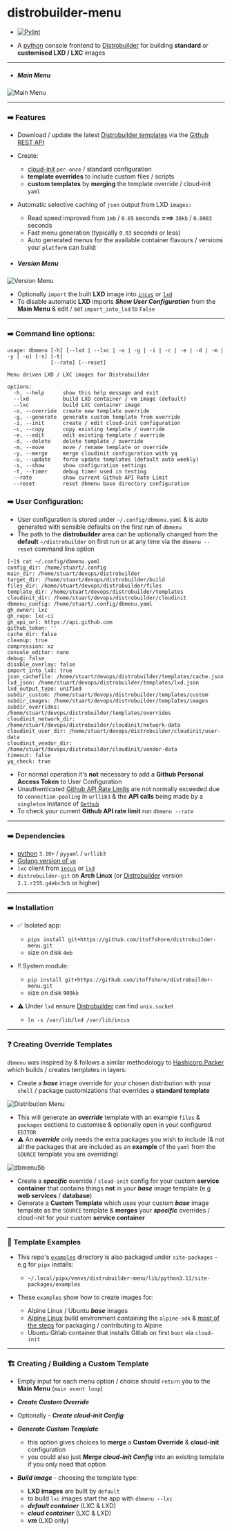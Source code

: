 
# distrobuilder-menu 

* [![Pylint](https://github.com/itoffshore/distrobuilder-menu/actions/workflows/pylint.yaml/badge.svg)](https://github.com/itoffshore/distrobuilder-menu/actions/workflows/pylint.yaml)

* A [python](https://www.python.org/) console frontend to [Distrobuilder](https://linuxcontainers.org/distrobuilder/docs/latest/) for building **standard** or **customised LXD / LXC** images
  
---

* ##### **Main Menu**

![Main Menu](https://github.com/itoffshore/distrobuilder-menu/assets/1141947/f95e8f23-31fd-4bba-935a-8edd96b8166e)

---
              
### :arrow_right: Features
* Download / update the latest [Distrobuilder templates](https://github.com/lxc/lxc-ci/tree/main/images) via the [Github REST API](https://docs.github.com/en/rest)
* Create:
   - [cloud-init](https://cloudinit.readthedocs.io) `per-once` / standard configuration
   - **template overrides** to include custom files / scripts
   - **custom templates** by **merging** the template override / cloud-init `yaml`
* Automatic selective caching of `json` output from LXD `images:`
  
   - Read speed improved from `1mb` / `0.65` seconds **===>** `30kb` / `0.0083` seconds
   - Fast menu generation (typically `0.03` seconds or less)
   - Auto generated menus for the available container flavours / versions your `platform` can build:

* ##### **Version Menu**

![Version Menu](https://github.com/itoffshore/distrobuilder-menu/assets/1141947/3bb804a2-765d-4cb6-b61a-148363a19fb2)

* Optionally `import` the built **LXD** image into [`incus`](https://github.com/lxc/incus) or [`lxd`](https://ubuntu.com/lxd)
* To disable automatic **LXD** imports **_Show User Configuration_** from the **Main Menu** & edit / set `import_into_lxd` to `False`

--- 
### :arrow_right: Command line options:
```
usage: dbmenu [-h] [--lxd | --lxc | -o | -g | -i | -c | -e | -d | -m | -y | -u] [-s] [-t]
              [--rate] [--reset]

Menu driven LXD / LXC images for Distrobuilder

options:
  -h, --help      show this help message and exit
  --lxd           build LXD container / vm image (default)
  --lxc           build LXC container image
  -o, --override  create new template override
  -g, --generate  generate custom template from override
  -i, --init      create / edit cloud-init configuration
  -c, --copy      copy existing template / override
  -e, --edit      edit existing template / override
  -d, --delete    delete template / override
  -m, --move      move / rename template or override
  -y, --merge     merge cloudinit configuration with yq
  -u, --update    force update templates (default auto weekly)
  -s, --show      show configuration settings
  -t, --timer     debug timer used in testing
  --rate          show current Github API Rate Limit
  --reset         reset dbmenu base directory configuration
```
### :arrow_right: User Configuration:
* User configuration is stored under `~/.config/dbmenu.yaml` & is auto generated with sensible defaults on the first run of `dbmenu`
* The path to the **distrobuilder** area can be optionally changed from the **default** `~/distrobuilder` on first run or at any time via the `dbmenu --reset` command line option
```
[~]$ cat ~/.config/dbmenu.yaml
config_dir: /home/stuart/.config
main_dir: /home/stuart/devops/distrobuilder
target_dir: /home/stuart/devops/distrobuilder/build
files_dir: /home/stuart/devops/distrobuilder/files
template_dir: /home/stuart/devops/distrobuilder/templates
cloudinit_dir: /home/stuart/devops/distrobuilder/cloudinit
dbmenu_config: /home/stuart/.config/dbmenu.yaml
gh_owner: lxc
gh_repo: lxc-ci
gh_api_url: https://api.github.com
github_token: ''
cache_dir: false
cleanup: true
compression: xz
console_editor: nano
debug: false
disable_overlay: false
import_into_lxd: true
json_cachefile: /home/stuart/devops/distrobuilder/templates/cache.json
lxd_json: /home/stuart/devops/distrobuilder/templates/lxd.json
lxd_output_type: unified
subdir_custom: /home/stuart/devops/distrobuilder/templates/custom
subdir_images: /home/stuart/devops/distrobuilder/templates/images
subdir_overrides: /home/stuart/devops/distrobuilder/templates/overrides
cloudinit_network_dir: /home/stuart/devops/distrobuilder/cloudinit/network-data
cloudinit_user_dir: /home/stuart/devops/distrobuilder/cloudinit/user-data
cloudinit_vendor_dir: /home/stuart/devops/distrobuilder/cloudinit/vendor-data
timeout: false
yq_check: true
```
* For normal operation it's **not** necessary to add a **Github Personal Access Token** to User Configuration
* Unauthenticated [Github API Rate Limits](https://docs.github.com/en/rest/rate-limit?apiVersion=2022-11-28) are not normally exceeded due to `connection-pooling` in `urllib3` & the **API calls** being made by a `singleton` instance of [`Gethub`](https://github.com/itoffshore/distrobuilder-menu/blob/main/src/distrobuilder_menu/api/gethub.py)
* To check your current **Github API rate limit** run `dbmenu --rate`  
---

### :arrow_right: Dependencies
* [python](https://www.python.org/) `3.10+` / `pyyaml` / `urllib3`
* [Golang version of `yq`](https://github.com/mikefarah/yq)
* `lxc` client from [`incus`](https://github.com/lxc/incus) or [`lxd`](https://ubuntu.com/lxd)
* `distrobuilder-git` on **Arch Linux** (or [Distrobuilder](https://github.com/lxc/distrobuilder) version `2.1.r255.g4ebc3cb` or higher)

---

### :arrow_right: Installation
* ✅ Isolated app:

   - `pipx install git+https://github.com/itoffshore/distrobuilder-menu.git`
   - size on disk `4mb`

* ‼️ System module:
  
   - `pip install git+https://github.com/itoffshore/distrobuilder-menu.git`
   - size on disk `900kb`

* ⚠️ Under `lxd` ensure [Distrobuilder](https://linuxcontainers.org/distrobuilder/docs/latest/) can find `unix.socket`
  
   - `ln -s /var/lib/lxd /var/lib/incus`
 
---

### ❓ Creating Override Templates

`dbmenu` was inspired by & follows a similar methodology to [Hashicorp Packer](https://www.packer.io/) which builds / creates templates in layers:

* Create a **_base_** image override for your chosen distribution with your `shell` / package customizations that overrides a **standard template**

![Distribution Menu](https://github.com/itoffshore/distrobuilder-menu/assets/1141947/d6fc1aba-88db-444a-a9c3-279ef7112b10)

   - This will generate an **_override_** template with an example `files` & `packages` sections to customise & optionally open in your configured `EDITOR`
   - ⚠️ An **_override_** only needs the extra packages you wish to include (& not all the packages that are included as an **example** of the `yaml` from the `SOURCE` template you are overriding)

![dbmenu5b](https://github.com/itoffshore/distrobuilder-menu/assets/1141947/977a6686-a4b0-465e-a102-7f3dc43f6450)

* Create a **_specific_** override / `cloud-init` config for your custom **service container** that contains things **not** in your **_base_** image template (e.g **web services** / **database**)
* Generate a **Custom Template** which uses your custom **_base_** image template as the `SOURCE` template & **merges** your **_specific_** overrides / cloud-init for your custom **service container**

---

### 📰 Template Examples
* This repo's [`examples`](https://github.com/itoffshore/distrobuilder-menu/tree/main/examples) directory is also packaged under `site-packages` - e.g for `pipx` installs:

   - `~/.local/pipx/venvs/distrobuilder-menu/lib/python3.11/site-packages/examples`
    
* These `examples` show how to create images for:
  
   - Alpine Linux / Ubuntu **_base_** images
   - [Alpine Linux](https://alpinelinux.org/) build environment containing the `alpine-sdk` & [most of the steps](https://wiki.alpinelinux.org/wiki/Creating_an_Alpine_package#Setup_your_system_and_account) for packaging / contributing to Alpine
   - Ubuntu Gitlab container that installs Gitlab on first `boot` via `cloud-init`
 
---
   
### 🏗️ Creating / Building a Custom Template

* Empty input for each menu option / choice should `return` you to the **Main Menu** (`main event loop`)

* **_Create Custom Override_**
* Optionally - **_Create cloud-init Config_**
* **_Generate Custom Template_**

   - this option gives choices to **merge** a **Custom Override** & **cloud-init** configuration
   - you could also just **_Merge cloud-init Config_** into an existing template if you only need that option
    
* **_Build image_** - choosing the template type:

   - **LXD images** are built by `default`
   - to build `lxc` images start the app with `dbmenu --lxc` 
   - **_default container_** (LXC & LXD)
   - **_cloud container_** (LXC & LXD)
   - **_vm_** (LXD only)   
